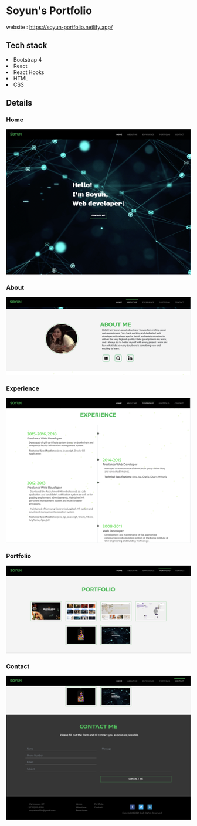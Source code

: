 # Soyun's Portfolio

website : https://soyun-portfolio.netlify.app/

## Tech stack

<li>Bootstrap 4</li>
<li>React</li>
<li>React Hooks</li>
<li>HTML</li>
<li>CSS</li>

## Details

### Home
![](public/home.png)

### About
![](public/about.png)

### Experience 
![](public/experience.png)

### Portfolio
![](public/portfolio.png)

### Contact 
![](public/contact.png)
